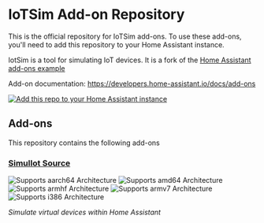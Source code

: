 # IoTSim Add-on Repository

This is the official repository for IoTSim add-ons. To use these add-ons, you'll need to add this repository to your Home Assistant instance.

IotSim is a tool for simulating IoT devices. It is a fork of the [Home Assistant add-ons example](https://github.com/home-assistant/addons-example)

Add-on documentation: <https://developers.home-assistant.io/docs/add-ons>

[![Add this repo to your Home Assistant instance](https://my.home-assistant.io/badges/supervisor_add_addon_repository.svg)](https://my.home-assistant.io/redirect/supervisor_add_addon_repository/?repository_url=https%3A%2F%2Fgithub.com%2FKenethRE%2FTFG-IoTSim)

## Add-ons

This repository contains the following add-ons

### [SimulIot Source](./simuliot)

![Supports aarch64 Architecture][aarch64-shield]
![Supports amd64 Architecture][amd64-shield]
![Supports armhf Architecture][armhf-shield]
![Supports armv7 Architecture][armv7-shield]
![Supports i386 Architecture][i386-shield]

_Simulate virtual devices within Home Assistant_

[aarch64-shield]: https://img.shields.io/badge/aarch64-yes-green.svg
[amd64-shield]: https://img.shields.io/badge/amd64-yes-green.svg
[armhf-shield]: https://img.shields.io/badge/armhf-yes-green.svg
[armv7-shield]: https://img.shields.io/badge/armv7-yes-green.svg
[i386-shield]: https://img.shields.io/badge/i386-yes-green.svg
